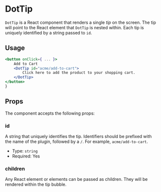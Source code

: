 DotTip
========

`DotTip` is a React component that renders a single _tip_ on the screen. The tip will point to the React element that `DotTip` is nested within. Each tip is uniquely identified by a string passed to `id`.

## Usage

```jsx
<button onClick={ ... }>
	Add to Cart
	<DotTip id="acme/add-to-cart">
		Click here to add the product to your shopping cart.
	</DotTip>
</button>
}
```

## Props

The component accepts the following props:

### id

A string that uniquely identifies the tip. Identifiers should be prefixed with the name of the plugin, followed by a `/`. For example, `acme/add-to-cart`.

- Type: `string`
- Required: Yes

### children

Any React element or elements can be passed as children. They will be rendered within the tip bubble.
